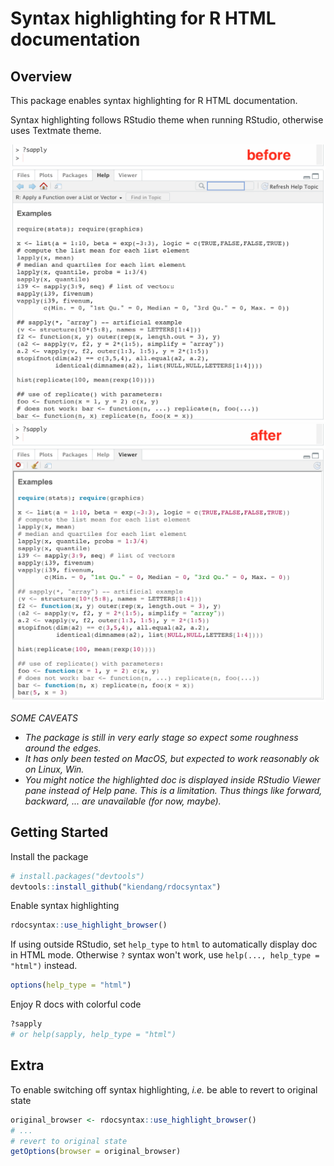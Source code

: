 # Syntax highlighting for R HTML documentation

Overview
--------

This package enables syntax highlighting for R HTML documentation.

Syntax highlighting follows RStudio theme when running RStudio, otherwise uses Textmate theme.

<img src="screenshots/before.png" alt="before" width=650px/><img src="screenshots/after.png" alt="after" width=650px/>
<!-- ![before](screenshots/before.png =50x) ![after](screenshots/after.png =50x) -->

*SOME CAVEATS*

  - *The package is still in very early stage so expect some roughness around the edges.*
  - *It has only been tested on MacOS, but expected to work reasonably ok on Linux, Win.*
  - *You might notice the highlighted doc is displayed inside RStudio Viewer pane instead of Help pane. This is a limitation. Thus things like forward, backward, ... are unavailable (for now, maybe).*


Getting Started
---------------

Install the package

```r
# install.packages("devtools")
devtools::install_github("kiendang/rdocsyntax")
```


Enable syntax highlighting

```r
rdocsyntax::use_highlight_browser()
```


If using outside RStudio, set `help_type` to `html` to automatically display doc in HTML mode. Otherwise `?` syntax won't work, use `help(..., help_type = "html")` instead.

```r
options(help_type = "html")
```


Enjoy R docs with colorful code

```r
?sapply
# or help(sapply, help_type = "html")
```


Extra
-----

To enable switching off syntax highlighting, *i.e.* be able to revert to original state

```r
original_browser <- rdocsyntax::use_highlight_browser()
# ...
# revert to original state
getOptions(browser = original_browser)
```

